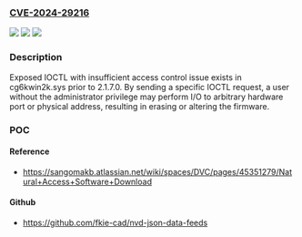 ### [CVE-2024-29216](https://cve.mitre.org/cgi-bin/cvename.cgi?name=CVE-2024-29216)
![](https://img.shields.io/static/v1?label=Product&message=cg6kwin2k.sys&color=blue)
![](https://img.shields.io/static/v1?label=Version&message=prior%20to%202.1.7.0%20&color=brightgreen)
![](https://img.shields.io/static/v1?label=Vulnerability&message=Exposed%20IOCTL%20with%20Insufficient%20Access%20Control&color=brightgreen)

### Description

Exposed IOCTL with insufficient access control issue exists in cg6kwin2k.sys prior to 2.1.7.0. By sending a specific IOCTL request, a user without the administrator privilege may perform I/O to arbitrary hardware port or physical address, resulting in erasing or altering the firmware.

### POC

#### Reference
- https://sangomakb.atlassian.net/wiki/spaces/DVC/pages/45351279/Natural+Access+Software+Download

#### Github
- https://github.com/fkie-cad/nvd-json-data-feeds

